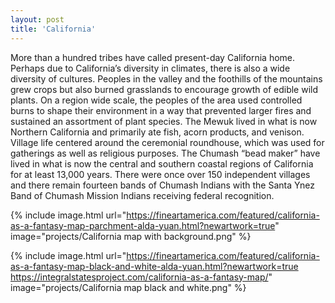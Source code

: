 ```yaml
---
layout: post
title: 'California'
---
```


More than a hundred tribes have called present-day California home. Perhaps due to California’s diversity in climates, there is also a wide diversity of cultures. Peoples in the valley and the foothills of the mountains grew crops but also burned grasslands to encourage growth of edible wild plants. On a region wide scale, the peoples of the area used controlled burns to shape their environment in a way that prevented larger fires and sustained an assortment of plant species.  The Mewuk lived in what is now Northern California and primarily ate fish, acorn products, and venison. Village life centered around the ceremonial roundhouse, which was used for gatherings as well as religious purposes. The Chumash “bead maker” have lived in what is now the central and southern coastal regions of California for at least 13,000 years. There were once over 150 independent villages and there remain fourteen bands of Chumash Indians with the Santa Ynez Band of Chumash Mission Indians receiving federal recognition. 

{% include image.html url="https://fineartamerica.com/featured/california-as-a-fantasy-map-parchment-alda-yuan.html?newartwork=true" image="projects/California map with background.png" %}

{% include image.html url="https://fineartamerica.com/featured/california-as-a-fantasy-map-black-and-white-alda-yuan.html?newartwork=true 
https://integralstatesproject.com/california-as-a-fantasy-map/" image="projects/California map black and white.png" %}
